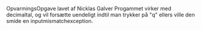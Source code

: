 OpvarmingsOpgave lavet af Nicklas Galver
Progammet virker med decimaltal, og vil forsætte uendeligt indtil man trykker på "q" ellers ville den smide en inputmismatchexception.

